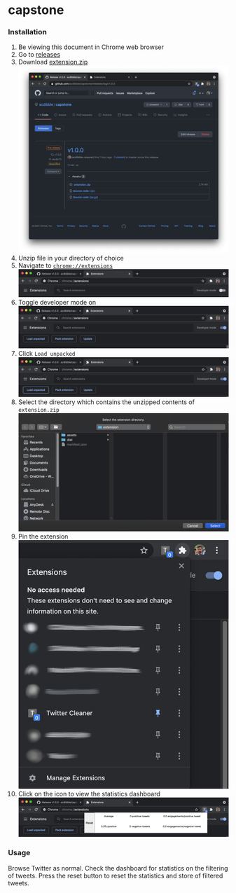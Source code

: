 # capstone

### Installation


1. Be viewing this document in Chrome web browser
2. Go to [releases](https://github.com/acdibble/capstone/releases/)
3. Download
[extension.zip](https://github.com/acdibble/capstone/releases/download/v1.0.0/extension.zip)
![](assets/2021-05-03-21-27-31.png)
3. Unzip file in your directory of choice
4. Navigate to [`chrome://extensions`](chrome://extensions)
![](assets/2021-05-03-21-20-12.png)
6. Toggle developer mode on
![](assets/2021-05-03-21-20-48.png)
7. Click `Load unpacked`
![](assets/2021-05-03-21-21-21.png)
8. Select the directory which contains the unzipped contents of `extension.zip`
![](assets/2021-05-03-21-21-57.png)
9. Pin the extension
![](assets/2021-05-03-21-25-12.png)
10. Click on the icon to view the statistics dashboard
![](assets/2021-05-03-21-25-04.png)

### Usage

Browse Twitter as normal. Check the dashboard for statistics on the filtering of
tweets. Press the reset button to reset the statistics and store of filtered
tweets.

